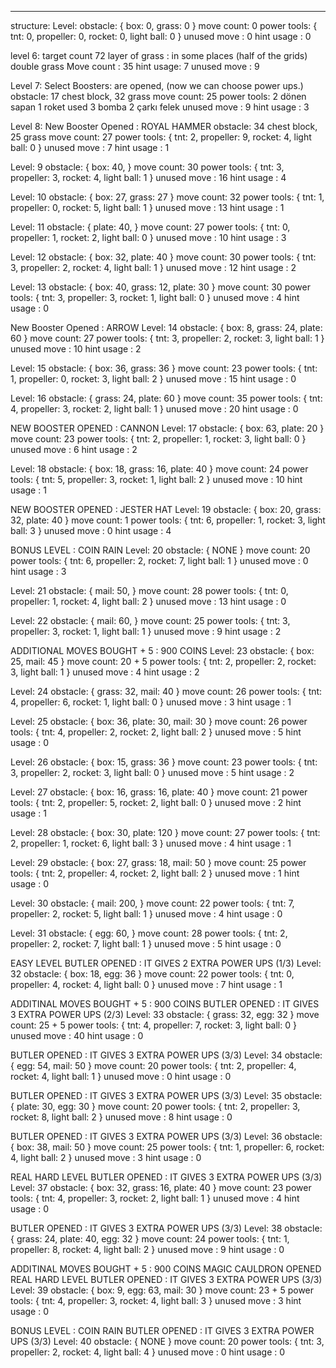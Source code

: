 ----
structure:
Level: 
obstacle: {
    box: 0,
    grass: 0
}
move count: 0
power tools: {
    tnt: 0,
    propeller: 0,
    rocket: 0,
    light ball: 0
}
unused move : 0
hint usage : 0










level 6: target count 72 layer of grass : in some places (half of the grids) double grass
Move count : 35
hint usage: 7
unused move : 9


Level 7:
Select Boosters: are opened, (now we can choose power ups.)
obstacle: 17 chest block, 32 grass
move count: 25
power tools: 2 dönen sapan 1 roket used 3 bomba 2 çarkı felek
unused move : 9
hint usage : 3

Level 8:
New Booster Opened : ROYAL HAMMER
obstacle: 34 chest block, 25 grass
move count: 27
power tools: {
    tnt: 2,
    propeller: 9,
    rocket: 4,
    light ball: 0
}
unused move : 7
hint usage : 1




Level: 9
obstacle: {
    box: 40,
}
move count: 30
power tools: {
    tnt: 3,
    propeller: 3,
    rocket: 4,
    light ball: 1
}
unused move : 16
hint usage : 4



Level: 10
obstacle: {
    box: 27,
    grass: 27
}
move count: 32
power tools: {
    tnt: 1,
    propeller: 0,
    rocket: 5,
    light ball: 1
}
unused move : 13
hint usage : 1



Level: 11
obstacle: {
    plate: 40,
}
move count: 27
power tools: {
    tnt: 0,
    propeller: 1,
    rocket: 2,
    light ball: 0
}
unused move : 10
hint usage : 3




Level: 12
obstacle: {
    box: 32,
    plate: 40
}
move count: 30
power tools: {
    tnt: 3,
    propeller: 2,
    rocket: 4,
    light ball: 1
}
unused move : 12
hint usage : 2








Level: 13
obstacle: {
    box: 40,
    grass: 12,
    plate: 30
}
move count: 30
power tools: {
    tnt: 3,
    propeller: 3,
    rocket: 1,
    light ball: 0
}
unused move : 4
hint usage : 0



New Booster Opened : ARROW
Level: 14
obstacle: {
    box: 8,
    grass: 24,
    plate: 60
}
move count: 27
power tools: {
    tnt: 3,
    propeller: 2,
    rocket: 3,
    light ball: 1
}
unused move : 10
hint usage : 2



Level: 15
obstacle: {
    box: 36,
    grass: 36
}
move count: 23
power tools: {
    tnt: 1,
    propeller: 0,
    rocket: 3,
    light ball: 2
}
unused move : 15
hint usage : 0


Level: 16
obstacle: {
    grass: 24,
    plate: 60
}
move count: 35
power tools: {
    tnt: 4,
    propeller: 3,
    rocket: 2,
    light ball: 1
}
unused move : 20
hint usage : 0



NEW BOOSTER OPENED : CANNON
Level: 17
obstacle: {
    box: 63,
    plate: 20
}
move count: 23
power tools: {
    tnt: 2,
    propeller: 1,
    rocket: 3,
    light ball: 0
}
unused move : 6
hint usage : 2




Level: 18
obstacle: {
    box: 18,
    grass: 16,
    plate: 40
}
move count: 24
power tools: {
    tnt: 5,
    propeller: 3,
    rocket: 1,
    light ball: 2
}
unused move : 10
hint usage : 1



NEW BOOSTER OPENED : JESTER HAT
Level: 19
obstacle: {
    box: 20,
    grass: 32,
    plate: 40
}
move count: 1
power tools: {
    tnt: 6,
    propeller: 1,
    rocket: 3,
    light ball: 3
}
unused move : 0
hint usage : 4



BONUS LEVEL : COIN RAIN
Level: 20
obstacle: {
    NONE
}
move count: 20
power tools: {
    tnt: 6,
    propeller: 2,
    rocket: 7,
    light ball: 1
}
unused move : 0
hint usage : 3



Level: 21
obstacle: {
    mail: 50,
}
move count: 28
power tools: {
    tnt: 0,
    propeller: 1,
    rocket: 4,
    light ball: 2
}
unused move : 13
hint usage : 0



Level: 22
obstacle: {
    mail: 60,
}
move count: 25
power tools: {
    tnt: 3,
    propeller: 3,
    rocket: 1,
    light ball: 1
}
unused move : 9
hint usage : 2




ADDITIONAL MOVES BOUGHT + 5 : 900 COINS
Level: 23
obstacle: {
    box: 25,
    mail: 45
}
move count: 20 + 5
power tools: {
    tnt: 2,
    propeller: 2,
    rocket: 3,
    light ball: 1
}
unused move : 4
hint usage : 2



Level: 24
obstacle: {
    grass: 32,
    mail: 40
}
move count: 26
power tools: {
    tnt: 4,
    propeller: 6,
    rocket: 1,
    light ball: 0
}
unused move : 3
hint usage : 1




Level: 25
obstacle: {
    box: 36,
    plate: 30,
    mail: 30
}
move count: 26
power tools: {
    tnt: 4,
    propeller: 2,
    rocket: 2,
    light ball: 2
}
unused move : 5
hint usage : 0




Level: 26
obstacle: {
    box: 15,
    grass: 36
}
move count: 23
power tools: {
    tnt: 3,
    propeller: 2,
    rocket: 3,
    light ball: 0
}
unused move : 5
hint usage : 2





Level: 27
obstacle: {
    box: 16,
    grass: 16,
    plate: 40
}
move count: 21
power tools: {
    tnt: 2,
    propeller: 5,
    rocket: 2,
    light ball: 0
}
unused move : 2
hint usage : 1



Level: 28
obstacle: {
    box: 30,
    plate: 120
}
move count: 27
power tools: {
    tnt: 2,
    propeller: 1,
    rocket: 6,
    light ball: 3
}
unused move : 4
hint usage : 1




Level: 29
obstacle: {
    box: 27,
    grass: 18,
    mail: 50
}
move count: 25
power tools: {
    tnt: 2,
    propeller: 4,
    rocket: 2,
    light ball: 2
}
unused move : 1
hint usage : 0




Level: 30
obstacle: {
    mail: 200,
}
move count: 22
power tools: {
    tnt: 7,
    propeller: 2,
    rocket: 5,
    light ball: 1
}
unused move : 4
hint usage : 0



Level: 31
obstacle: {
    egg: 60,
}
move count: 28
power tools: {
    tnt: 2,
    propeller: 2,
    rocket: 7,
    light ball: 1
}
unused move : 5
hint usage : 0





EASY LEVEL
BUTLER OPENED : IT GIVES 2 EXTRA POWER UPS (1/3)
Level: 32
obstacle: {
    box: 18,
    egg: 36
}
move count: 22
power tools: {
    tnt: 0,
    propeller: 4,
    rocket: 4,
    light ball: 0
}
unused move : 7
hint usage : 1



ADDITINAL MOVES BOUGHT + 5 : 900 COINS
BUTLER OPENED : IT GIVES 3 EXTRA POWER UPS (2/3)
Level: 33
obstacle: {
    grass: 32,
    egg: 32
}
move count: 25 + 5
power tools: {
    tnt: 4,
    propeller: 7,
    rocket: 3,
    light ball: 0
}
unused move : 40
hint usage : 0



BUTLER OPENED : IT GIVES 3 EXTRA POWER UPS (3/3)
Level: 34
obstacle: {
    egg: 54,
    mail: 50
}
move count: 20
power tools: {
    tnt: 2,
    propeller: 4,
    rocket: 4,
    light ball: 1
}
unused move : 0
hint usage : 0




BUTLER OPENED : IT GIVES 3 EXTRA POWER UPS (3/3)
Level: 35
obstacle: {
    plate: 30,
    egg: 30
}
move count: 20
power tools: {
    tnt: 2,
    propeller: 3,
    rocket: 8,
    light ball: 2
}
unused move : 8
hint usage : 0



BUTLER OPENED : IT GIVES 3 EXTRA POWER UPS (3/3)
Level: 36
obstacle: {
    box: 38,
    mail: 50
}
move count: 25
power tools: {
    tnt: 1,
    propeller: 6,
    rocket: 4,
    light ball: 2
}
unused move : 3
hint usage : 0




REAL HARD LEVEL
BUTLER OPENED : IT GIVES 3 EXTRA POWER UPS (3/3)
Level: 37
obstacle: {
    box: 32,
    grass: 16,
    plate: 40
}
move count: 23
power tools: {
    tnt: 4,
    propeller: 3,
    rocket: 2,
    light ball: 1
}
unused move : 4
hint usage : 0







BUTLER OPENED : IT GIVES 3 EXTRA POWER UPS (3/3)
Level: 38
obstacle: {
    grass: 24,
    plate: 40,
    egg: 32
}
move count: 24
power tools: {
    tnt: 1,
    propeller: 8,
    rocket: 4,
    light ball: 2
}
unused move : 9
hint usage : 0



ADDITINAL MOVES BOUGHT + 5 : 900 COINS
MAGIC CAULDRON OPENED
REAL HARD LEVEL
BUTLER OPENED : IT GIVES 3 EXTRA POWER UPS (3/3)
Level: 39
obstacle: {
    box: 9,
    egg: 63,
    mail: 30
}
move count: 23 + 5
power tools: {
    tnt: 4,
    propeller: 3,
    rocket: 4,
    light ball: 3
}
unused move : 3
hint usage : 0



BONUS LEVEL : COIN RAIN
BUTLER OPENED : IT GIVES 3 EXTRA POWER UPS (3/3)
Level: 40
obstacle: {
    NONE
}
move count: 20
power tools: {
    tnt: 3,
    propeller: 2,
    rocket: 4,
    light ball: 4
}
unused move : 0
hint usage : 0




















